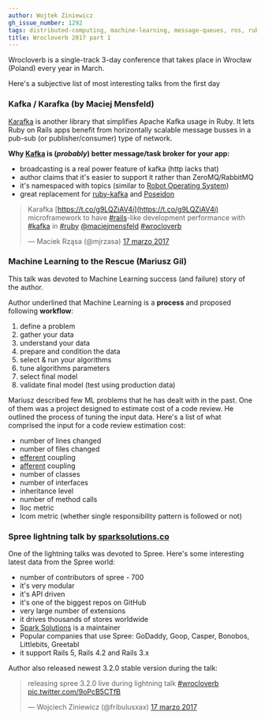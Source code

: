 ```yaml
---
author: Wojtek Ziniewicz
gh_issue_number: 1292
tags: distributed-computing, machine-learning, message-queues, ros, ruby, spree, ecommerce, conference
title: Wrocloverb 2017 part 1
---
```


Wrocloverb is a single-track 3-day conference that takes place in Wrocław (Poland) every year in March.

Here's a subjective list of most interesting talks from the first day

### Kafka / Karafka (by Maciej Mensfeld)

[Karafka](https://github.com/karafka/karafka) is another library that simplifies Apache Kafka usage in Ruby. It lets Ruby on Rails apps benefit from horizontally scalable message busses in a pub-sub (or publisher/consumer) type of network.

**Why [Kafka](https://kafka.apache.org/) is (*probably*) better message/task broker for your app:**

- broadcasting is a real power feature of kafka (http lacks that)
- author claims that it's easier to support it rather than ZeroMQ/RabbitMQ
- it's namespaced with topics (similar to [Robot Operating System](http://www.ros.org/))
- great replacement for [ruby-kafka](https://github.com/zendesk/ruby-kafka) and [Poseidon](https://github.com/bpot/poseidon)

> Karafka [https://t.co/g9LQZiAV4i](https://t.co/g9LQZiAV4i) microframework to have [#rails](https://twitter.com/hashtag/rails?src=hash)-like development performance with [#kafka](https://twitter.com/hashtag/kafka?src=hash) in [#ruby](https://twitter.com/hashtag/ruby?src=hash) [@maciejmensfeld](https://twitter.com/maciejmensfeld) [#wrocloverb](https://twitter.com/hashtag/wrocloverb?src=hash)
>
> — Maciek Rząsa (@mjrzasa) [17 marzo 2017](https://twitter.com/mjrzasa/status/842771868239192064)

### Machine Learning to the Rescue (Mariusz Gil)

This talk was devoted to Machine Learning success (and failure) story of the author.

Author underlined that Machine Learning is a **process** and proposed following **workflow**:

1. define a problem
2. gather your data
3. understand your data
4. prepare and condition the data
5. select & run your algorithms
6. tune algorithms parameters
7. select final model
8. validate final model (test using production data)

Mariusz described few ML problems that he has dealt with in the past. One of them was a project designed to estimate cost of a code review. He outlined the process of tuning the input data. Here's a list of what comprised the input for a code review estimation cost:

- number of lines changed
- number of files changed
- [efferent](https://en.wikipedia.org/wiki/Efferent_coupling) coupling
- [afferent](https://en.wikipedia.org/wiki/Coupling_(computer_programming)) coupling
- number of classes
- number of interfaces
- inheritance level
- number of method calls
- lloc metric
- lcom metric (whether single responsibility pattern is followed or not)

### Spree lightning talk by [sparksolutions.co](https://sparksolutions.co/)

One of the lightning talks was devoted to Spree. Here's some interesting latest data from the Spree world:

- number of contributors of spree - 700
- it's very modular
- it's API driven
- it's one of the biggest repos on GitHub
- very large number of extensions
- it drives thousands of stores worldwide
- [Spark Solutions](https://sparksolutions.co/) is a maintainer
- Popular companies that use Spree: GoDaddy, Goop, Casper, Bonobos, Littlebits, Greetabl
- it support Rails 5, Rails 4.2 and Rails 3.x

Author also released newest 3.2.0 stable version during the talk:

> releasing spree 3.2.0 live during lightning talk [#wrocloverb](https://twitter.com/hashtag/wrocloverb?src=hash) [pic.twitter.com/9oPcB5CTfB](https://t.co/9oPcB5CTfB)
>
> — Wojciech Ziniewicz (@fribulusxax) [17 marzo 2017](https://twitter.com/fribulusxax/status/842800094915301376)
